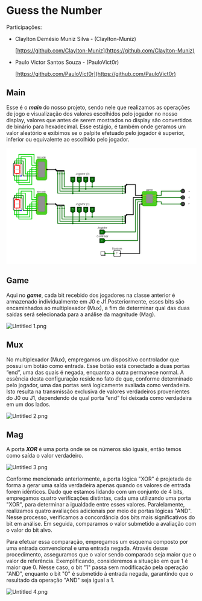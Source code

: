 # Guess the Number

Participações:

- Claylton Demésio Muniz Silva - (Claylton-Muniz)
    
    [https://github.com/Claylton-Muniz](https://github.com/Claylton-Muniz)
    
- Paulo Victor Santos Souza - (PauloVict0r)
    
    [https://github.com/PauloVict0r](https://github.com/PauloVict0r)
    

## Main

Esse é o ***main*** do nosso projeto, sendo nele que realizamos as operações de jogo e visualização dos valores escolhidos pelo jogador no nosso display, valores que antes de serem mostrados no display são convertidos de binário para hexadecimal. Esse estágio, é também onde geramos um valor aleatório e exibimos se o palpite efetuado pelo jogador é superior, inferior ou equivalente ao escolhido pelo jogador.

![Untitled.png](README/Untitled.png)

## Game

Aqui no ***game***, cada bit recebido dos jogadores na classe anterior é armazenado individualmente em J0 e J1.Posteriormente, esses bits são encaminhados ao multiplexador (Mux), a fim de determinar qual das duas saídas será selecionada para a análise da magnitude (Mag).

![Untitled 1.png](README/Untitled_1.png)

## Mux

No multiplexador (Mux), empregamos um dispositivo controlador que possui um botão como entrada. Esse botão está conectado a duas portas “end”, uma das quais é negada, enquanto a outra permanece normal. A essência desta configuração reside no fato de que, conforme determinado pelo jogador, uma das portas será logicamente avaliada como verdadeira. Isto resulta na transmissão exclusiva de valores verdadeiros provenientes do J0 ou J1, dependendo de qual porta “end” foi deixada como verdadeira em um dos lados.

![Untitled 2.png](README/Untitled_2.png)

## Mag

A porta ***XOR*** é uma porta onde se os números são iguais, então temos como saída o valor verdadeiro.

![Untitled 3.png](README/Untitled_3.png)

Conforme mencionado anteriormente, a porta lógica "XOR" é projetada de forma a gerar uma saída verdadeira apenas quando os valores de entrada forem idênticos. Dado que estamos lidando com um conjunto de 4 bits, empregamos quatro verificações distintas, cada uma utilizando uma porta "XOR", para determinar a igualdade entre esses valores. Paralelamente, realizamos quatro avaliações adicionais por meio de portas lógicas "AND". Nesse processo, verificamos a concordância dos bits mais significativos do bit em análise. Em seguida, comparamos o valor submetido a avaliação com o valor do bit alvo.

Para efetuar essa comparação, empregamos um esquema composto por uma entrada convencional e uma entrada negada. Através desse procedimento, asseguramos que o valor sendo comparado seja maior que o valor de referência. Exemplificando, consideremos a situação em que 1 é maior que 0. Nesse caso, o bit "1" passa sem modificação pela operação "AND", enquanto o bit "0" é submetido à entrada negada, garantindo que o resultado da operação "AND" seja igual a 1.

![Untitled 4.png](README/Untitled_4.png)